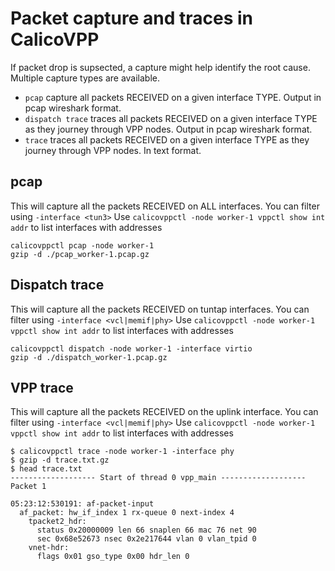 # Packet capture and traces in CalicoVPP

If packet drop is supsected, a capture might help identify the root cause.
Multiple capture types are available.

- ``pcap`` capture all packets RECEIVED on a given interface TYPE.
Output in pcap wireshark format.
- ``dispatch trace`` traces all packets RECEIVED on a given interface TYPE
as they journey through VPP nodes. Output in pcap wireshark format.
- ``trace`` traces all packets RECEIVED on a given interface TYPE as they
journey through VPP nodes. In text format.

## pcap

This will capture all the packets RECEIVED on ALL interfaces.
You can filter using ``-interface <tun3>``
Use ``calicovppctl -node worker-1 vppctl show int addr`` to list
interfaces with addresses

````console
calicovppctl pcap -node worker-1
gzip -d ./pcap_worker-1.pcap.gz
````

## Dispatch trace

This will capture all the packets RECEIVED on tuntap interfaces.
You can filter using ``-interface <vcl|memif|phy>``
Use ``calicovppctl -node worker-1 vppctl show int addr`` to list
interfaces with addresses

````console
calicovppctl dispatch -node worker-1 -interface virtio
gzip -d ./dispatch_worker-1.pcap.gz
````

## VPP trace

This will capture all the packets RECEIVED on the uplink interface.
You can filter using ``-interface <vcl|memif|phy>``
Use ``calicovppctl -node worker-1 vppctl show int addr`` to list
interfaces with addresses

````console
$ calicovppctl trace -node worker-1 -interface phy
$ gzip -d trace.txt.gz
$ head trace.txt
------------------- Start of thread 0 vpp_main -------------------
Packet 1

05:23:12:530191: af-packet-input
  af_packet: hw_if_index 1 rx-queue 0 next-index 4
    tpacket2_hdr:
      status 0x20000009 len 66 snaplen 66 mac 76 net 90
      sec 0x68e52673 nsec 0x2e217644 vlan 0 vlan_tpid 0
    vnet-hdr:
      flags 0x01 gso_type 0x00 hdr_len 0
````

